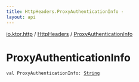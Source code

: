 ```yaml
---
title: HttpHeaders.ProxyAuthenticationInfo - 
layout: api
---
```


<div class='api-docs-breadcrumbs'><a href="../index.html">io.ktor.http</a> / <a href="index.html">HttpHeaders</a> / <a href="./-proxy-authentication-info.html">ProxyAuthenticationInfo</a></div>

# ProxyAuthenticationInfo

<div class="signature"><code><span class="keyword">val </span><span class="identifier">ProxyAuthenticationInfo</span><span class="symbol">: </span><a href="https://kotlinlang.org/api/latest/jvm/stdlib/kotlin/-string/index.html"><span class="identifier">String</span></a></code></div>
